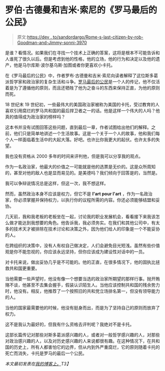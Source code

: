 # 罗伯·古德曼和吉米·索尼的《罗马最后的公民》

> 原文:[https://dev . to/sandordargo/Rome-s-last-citizen-by-rob-Goodman-and-Jimmy-sonni-3970](https://dev.to/sandordargo/rome-s-last-citizen-by-rob-goodman-and-jimmy-sonni-3970)

是谁？看情况。如果我们在寻找一个技术上正确的答案，这将是根本不可能告诉和人谁死了很久以后。但是考虑到他的性格，他的立场，他的行为和决定以及他的遗产，他是马尔库斯·波尔基乌斯·加图或者你更喜欢小卡托。

在《罗马最后的公民》中，作者罗布·古德曼和吉米·索尼向读者解释了这位斯多葛派哲学家和政治家的复杂生活和斗争。[罗马最后的公民](https://amzn.to/2SHXgHU)是一个人的传记，他不仅活着是为了遵循他的原则，而且还牺牲了他为之奋斗的东西来保持正直，为他的原则而死。

18 世纪末 19 世纪初，一些最伟大的美国政治家被称为美国的卡托，受过教育的人喜欢引用腐烂的罗马共和国的最后捍卫者之一的话。他是这样一个伟大的人吗？他真的值得成为政治家的榜样吗？

这本书并没有试图回答这些问题，直到最后一章，作者试图给出他们的解释。之前，他们只是简单地讲述一个生活故事。这是一个关于一个人的故事，他和我们每个人一样面临着生活中的大起大落。好吧。也许比你我更大的起伏。也许太多的失望。

我也没有资格从 2000 多年的时间来评判他，但是我可以分享我的观点。

作为一名政治家，他最大的价值之一可能就是他的选票是无价的。这是众所周知的，甚至对他的敌人也是显而易见的。是美德吗？我们倾向于回答是的，当然是。

我可以争辩说情况总是这样，但这一次，我不想这样。

然而，虽然政治本身不应该是权力，但它不是 **l'art pour l'art** ，作为一名政治家，你必须掌握并保持权力，以执行你的议程所需的内容。你还必须能够结盟和妥协。

几天前，我和我老板的老板坐在一起，讨论我的职业发展机会，看看接下来我该怎么做才能达到我想要的角色。他告诉我，我必须务实。在我们和其他公司中，有太多的技术天才被排除在技术讨论和决策之外，因为他们给人的印象是一个不能妥协的人。

在跨组织的决策中，没有人有权自己做决定，人们会避免目光短浅。虽然有些价值观是你不能忽视的，你应该永远坚持，但你应该成为建设性对话中的一员。

对卡托来说，做出妥协几乎是不可能的。他的正直，在很多情况下，他的固执比拯救共和国更重要。

当他需要一些声望时，他没有像一个想要当选的政治家所期望的那样行事。抛开贿赂不谈，他甚至不去集会握手，假装认识陌生人。当他应该控制共和国的残余势力时，他没有。相反，他推荐了一个按照旧的共和党立场排名第一，但没有领导能力的人。

当他的国家最需要他的时候，他没有挺身而出，而是为了坚持自己的原则而放弃了权力。

这不是我认为最好的，但我有什么资格去评判呢？我绝对不是卡托。

这部长篇传记对那些对斯多葛派感兴趣的人，或者对一般哲学感兴趣的人，对那些对政治感兴趣的人，以及对历史感兴趣的人来说都很有趣。在这种情况下，在共和国的历史上，所有人都害怕它的边界，但从内到外严重腐烂，它的原则随着卡托的死亡而消失，卡托是罗马的最后一个公民。

*本文最初发表在[我的博客上。](http://sandordargo.com/blog/2019/05/08/romes-last-citizen)T3】*